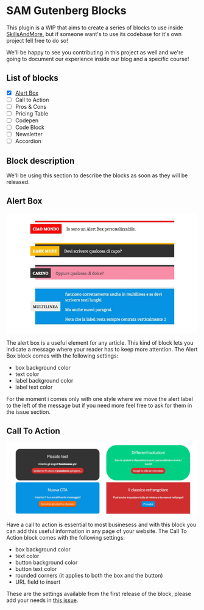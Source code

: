 # SAM Gutenberg Blocks

This plugin is a WIP that aims to create a series of blocks to use inside [SkillsAndMore](https://skillsandmore.org), but if someone want's to use its codebase for it's own project fell free to do so!

We'll be happy to see you contributing in this project as well and we're going to document our experience inside our blog and a specific course!

## List of blocks
- [x] [Alert Box](#alert-box)
- [ ] Call to Action
- [ ] Pros & Cons
- [ ] Pricing Table
- [ ] Codepen
- [ ] Code Block
- [ ] Newsletter
- [ ] Accordion

## Block description

We'll be using this section to describe the blocks as soon as they will be released.

## Alert Box

![Alert Box](images/repository/alert-box-block.jpg)

The alert box is a useful element for any article. This kind of block lets you indicate a message where your reader has to keep more attention. The Alert Box block comes with the following settings:
* box background color
* text color
* label background color
* label text color

For the moment i comes only with one style where we move the alert label to the left of the message but if you need more feel free to ask for them in the issue section.

## Call To Action

![Call To Action](images/repository/cta-block.jpg)

Have a call to action is essential to most businesess and with this block you can add this useful information in any page of your website. The Call To Action block comes with the following settings:
* box background color
* text color
* button background color
* button text color
* rounded corners (it applies to both the box and the button)
* URL field to insert 

These are the settings available from the first release of the block, please add your needs in [this issue](https://github.com/skillsAndMore/sam-gutenberg/issues/11).
